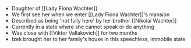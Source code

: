 - Daughter of [[Lady Fiona Wachter]]
- We first see her when we enter [[Lady Fiona Wachter]]'s mansion
- Described as being 'not fully here' by her brother [[Nikolai Wachter]]
- Currently in a state where she cannot speak or do anything
- Was close with [[Viktor Vallakovich]] for two months
- Izek brought her to her family's house in this speechless, immobile state